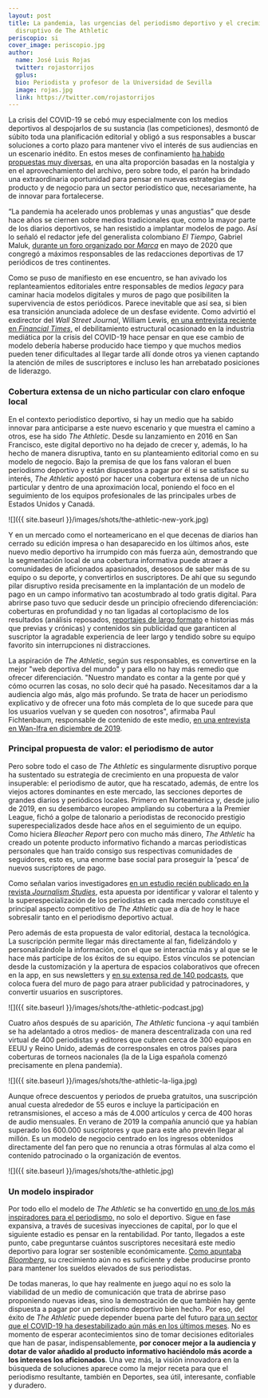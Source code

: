 ```yaml
---
layout: post
title: La pandemia, las urgencias del periodismo deportivo y el crecimiento
  disruptivo de The Athletic
periscopio: si
cover_image: periscopio.jpg
author:
  name: José Luis Rojas
  twitter: rojastorrijos
  gplus:  
  bio: Periodista y profesor de la Universidad de Sevilla
  image: rojas.jpg
  link: https://twitter.com/rojastorrijos
---
```

La crisis del COVID-19 se cebó muy especialmente con los medios deportivos al despojarlos de su sustancia (las competiciones), desmontó de súbito toda una planificación editorial y obligó a sus responsables a buscar soluciones a corto plazo para mantener vivo el interés de sus audiencias en un escenario inédito. En estos meses de confinamiento [ha habido propuestas muy diversas](https://periodismodeportivodecalidad.blogspot.com/2020/03/soluciones-editoriales-de-un-periodismo.html), en una alta proporción basadas en la nostalgia y en el aprovechamiento del archivo, pero sobre todo, el parón ha brindado una extraordinaria oportunidad para pensar en nuevas estrategias de producto y de negocio para un sector periodístico que, necesariamente, ha de innovar para fortalecerse.

“La pandemia ha acelerado unos problemas y unas angustias” que desde hace años se ciernen sobre medios tradicionales que, como la mayor parte de los diarios deportivos, se han resistido a implantar modelos de pago. Así lo señaló el redactor jefe del generalista colombiano *El Tiempo*, Gabriel Maluk, [durante un foro organizado por *Marca*](https://periodismodeportivodecalidad.blogspot.com/2020/05/retos-y-reflexiones-pendientes-para-el.html) en mayo de 2020 que congregó a máximos responsables de las redacciones deportivas de 17 periódicos de tres continentes.

Como se puso de manifiesto en ese encuentro, se han avivado los replanteamientos editoriales entre responsables de medios *legacy* para caminar hacia modelos digitales y muros de pago que posibiliten la supervivencia de estos periódicos. Parece inevitable que así sea, si bien esa transición anunciada adolece de un desfase evidente. Como advirtió el exdirector del *Wall Street Journal*, William Lewis, [en una entrevista reciente en *Financial Times*,](https://www.ft.com/content/9c4fcfbc-937a-4b51-94c3-444673ac156d) el debilitamiento estructural ocasionado en la industria mediática por la crisis del COVID-19 hace pensar en que ese cambio de modelo debería haberse producido hace tiempo y que muchos medios pueden tener dificultades al llegar tarde allí donde otros ya vienen captando la atención de miles de suscriptores e incluso les han arrebatado posiciones de liderazgo.

### Cobertura extensa de un nicho particular con claro enfoque local

En el contexto periodístico deportivo, si hay un medio que ha sabido innovar para anticiparse a este nuevo escenario y que muestra el camino a otros, ese ha sido *The Athletic*. Desde su lanzamiento en 2016 en San Francisco, este digital deportivo no ha dejado de crecer y, además, lo ha hecho de manera disruptiva, tanto en su planteamiento editorial como en su modelo de negocio. Bajo la premisa de que los fans valoran el buen periodismo deportivo y están dispuestos a pagar por él si se satisface su interés, *The Athletic* apostó por hacer una cobertura extensa de un nicho particular y dentro de una aproximación local, poniendo el foco en el seguimiento de los equipos profesionales de las principales urbes de Estados Unidos y Canadá.

![]({{ site.baseurl }}/images/shots/the-athletic-new-york.jpg)

Y en un mercado como el norteamericano en el que decenas de diarios han cerrado su edición impresa o han desaparecido en los últimos años, este nuevo medio deportivo ha irrumpido con más fuerza aún, demostrando que la segmentación local de una cobertura informativa puede atraer a comunidades de aficionados apasionados, deseosos de saber más de su equipo o su deporte, y convertirlos en suscriptores. De ahí que su segundo pilar disruptivo resida precisamente en la implantación de un modelo de pago en un campo informativo tan acostumbrado al todo gratis digital. Para abrirse paso tuvo que seducir desde un principio ofreciendo diferenciación: coberturas en profundidad y no tan ligadas al cortoplacismo de los resultados (análisis reposados, [reportajes de largo formato](https://theathletic.com/ink/) e historias más que previas y crónicas) y contenidos sin publicidad que garanticen al suscriptor la agradable experiencia de leer largo y tendido sobre su equipo favorito sin interrupciones ni distracciones.

La aspiración de *The Athletic*, según sus responsables, es convertirse en la mejor "web deportiva del mundo" y para ello no hay más remedio que ofrecer diferenciación. "Nuestro mandato es contar a la gente por qué y cómo ocurren las cosas, no solo decir qué ha pasado. Necesitamos dar a la audiencia algo más, algo más profundo. Se trata de hacer un periodismo explicativo y de ofrecer una foto más completa de lo que sucede para que los usuarios vuelvan y se queden con nosotros", afirmaba Paul Fichtenbaum, responsable de contenido de este medio, [en una entrevista en Wan-Ifra en diciembre de 2019](https://blog.wan-ifra.org/2019/12/10/qa-with-the-athletic-s-paul-fichtenbaum-our-vision-is-to-be-the-sports-page-for-the-world).

### Principal propuesta de valor: el periodismo de autor

Pero sobre todo el caso de *The Athletic* es singularmente disruptivo porque ha sustentado su estrategia de crecimiento en una propuesta de valor insuperable: el periodismo de autor, que ha rescatado, además, de entre los viejos actores dominantes en este mercado, las secciones deportes de grandes diarios y periódicos locales. Primero en Norteamérica y, desde julio de 2019, en su desembarco europeo ampliando su cobertura a la Premier League, fichó a golpe de talonario a periodistas de reconocido prestigio superespecializados desde hace años en el seguimiento de un equipo. Como hiciera *Bleacher Report* pero con mucho más dinero, *The Athletic* ha creado un potente producto informativo fichando a marcas periodísticas personales que han traído consigo sus respectivas comunidades de seguidores, esto es, una enorme base social para proseguir la ‘pesca’ de nuevos suscriptores de pago.

Como señalan varios investigadores [en un estudio recién publicado en la revista *Journalism Studies*](https://www.tandfonline.com/doi/abs/10.1080/1461670X.2020.1763191?journalCode=rjos20), esta apuesta por identificar y valorar el talento y la superespecialización de los periodistas en cada mercado constituye el principal aspecto competitivo de *The Athletic* que a día de hoy le hace sobresalir tanto en el periodismo deportivo actual.

Pero además de esta propuesta de valor editorial, destaca la tecnológica. La suscripción permite llegar más directamente al fan, fidelizándolo y personalizándole la información, con el que se interactúa más y al que se le hace más partícipe de los éxitos de su equipo. Estos vínculos se potencian desde la customización y la apertura de espacios colaborativos que ofrecen en la app, en sus newsletters y [en su extensa red de 140 podcasts](https://theathletic.com/podcasts/), que coloca fuera del muro de pago para atraer publicidad y patrocinadores, y convertir usuarios en suscriptores.

![]({{ site.baseurl }}/images/shots/the-athletic-podcast.jpg)

Cuatro años después de su aparición, *The Athletic* funciona -y aquí también se ha adelantado a otros medios- de manera descentralizada con una red virtual de 400 periodistas y editores que cubren cerca de 300 equipos en EEUU y Reino Unido, además de corresponsales en otros países para coberturas de torneos nacionales (la de la Liga española comenzó precisamente en plena pandemia). 

![]({{ site.baseurl }}/images/shots/the-athletic-la-liga.jpg)

Aunque ofrece descuentos y periodos de prueba gratuitos, una suscripción anual cuesta alrededor de 55 euros e incluye la participación en retransmisiones, el acceso a más de 4.000 artículos y cerca de 400 horas de audio mensuales. En verano de 2019 la compañía anunció que ya habían superado los 600.000 suscriptores y que para este año prevén llegar al millón. Es un modelo de negocio centrado en los ingresos obtenidos directamente del fan pero que no renuncia a otras fórmulas al alza como el contenido patrocinado o la organización de eventos.

![]({{ site.baseurl }}/images/shots/the-athletic.jpg)

### Un modelo inspirador

Por todo ello el modelo de *The Athletic* se ha convertido [en uno de los más inspiradores para el periodismo,](https://whatsnewinpublishing.com/top-8-paywall-models-what-you-can-learn-from-wired-bild-the-athletic-and-co/) no solo el deportivo. Sigue en fase expansiva, a través de sucesivas inyecciones de capital, por lo que el siguiente estadio es pensar en la rentabilidad. Por tanto, llegados a este punto, cabe preguntarse cuántos suscriptores necesitará este medio deportivo para lograr ser sostenible económicamente. [Como apuntaba *Bloomberg*](https://www.bloomberg.com/news/features/2019-08-20/an-upstart-sports-news-service-is-thriving-amid-media-layoffs?utm_source=API+Need+to+Know+newsletter&utm_source=Daily+Lab+email+list&utm_campaign=e6962afbda-dailylabemail3&utm_medium=email&utm_term=0_d68264fd5e-e6962afbda-395909773), su crecimiento aún no es suficiente y debe producirse pronto para mantener los sueldos elevados de sus periodistas.

De todas maneras, lo que hay realmente en juego aquí no es solo la viabilidad de un medio de comunicación que trata de abrirse paso proponiendo nuevas ideas, sino la demostración de que también hay gente dispuesta a pagar por un periodismo deportivo bien hecho. Por eso, del éxito de *The Athletic* puede depender buena parte del futuro [para un sector que el COVID-19 ha desestabilizado aún más en los últimos meses](https://www.washingtonpost.com/sports/2020/03/03/the-athletic-sports-media-future/#click=https://t.co/JwBzqaT1Xz). No es momento de esperar acontecimientos sino de tomar decisiones editoriales que han de pasar, indispensablemente, **por conocer mejor a la audiencia y dotar de valor añadido al producto informativo haciéndolo más acorde a los intereses los aficionados**. Una vez más, la visión innovadora en la búsqueda de soluciones aparece como la mejor receta para que el periodismo resultante, también en Deportes, sea útil, interesante, confiable y duradero.



<!--EndFragment-->